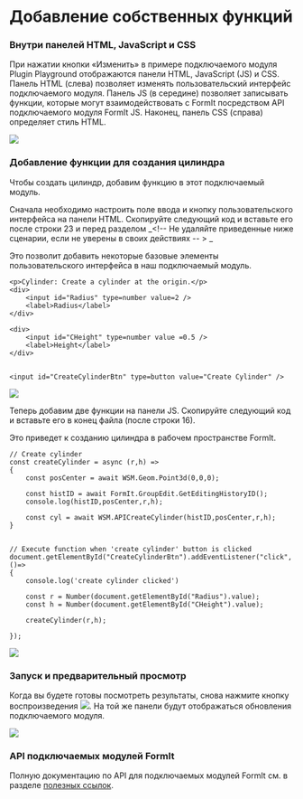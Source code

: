 # Добавление собственных функций

### Внутри панелей HTML, JavaScript и CSS

При нажатии кнопки «Изменить» в примере подключаемого модуля Plugin Playground отображаются панели HTML, JavaScript (JS) и CSS. Панель HTML (слева) позволяет изменять пользовательский интерфейс подключаемого модуля. Панель JS (в середине) позволяет записывать функции, которые могут взаимодействовать с FormIt посредством API подключаемого модуля FormIt JS. Наконец, панель CSS (справа) определяет стиль HTML.

![](<../../../.gitbook/assets/image (27).png>)

### Добавление функции для создания цилиндра

Чтобы создать цилиндр, добавим функцию в этот подключаемый модуль.

Сначала необходимо настроить поле ввода и кнопку пользовательского интерфейса на панели HTML. Скопируйте следующий код и вставьте его после строки 23 и перед разделом _\<!-- Не удаляйте приведенные ниже сценарии, если не уверены в своих действиях -- > _

Это позволит добавить некоторые базовые элементы пользовательского интерфейса в наш подключаемый модуль.

```
<p>Cylinder: Create a cylinder at the origin.</p>
<div>
    <input id="Radius" type=number value=2 />
    <label>Radius</label>
</div>

<div>
    <input id="CHeight" type=number value =0.5 />
    <label>Height</label>
</div>


<input id="CreateCylinderBtn" type=button value="Create Cylinder" />

```

![](<../../../.gitbook/assets/image (86).png>)

Теперь добавим две функции на панели JS. Скопируйте следующий код и вставьте его в конец файла (после строки 16).

Это приведет к созданию цилиндра в рабочем пространстве FormIt.

```
// Create cylinder
const createCylinder = async (r,h) =>
{
    const posCenter = await WSM.Geom.Point3d(0,0,0);

    const histID = await FormIt.GroupEdit.GetEditingHistoryID();
    console.log(histID,posCenter,r,h);

    const cyl = await WSM.APICreateCylinder(histID,posCenter,r,h);
}


// Execute function when 'create cylinder' button is clicked
document.getElementById("CreateCylinderBtn").addEventListener("click", ()=>
{
    console.log('create cylinder clicked')

    const r = Number(document.getElementById("Radius").value);
    const h = Number(document.getElementById("CHeight").value);

    createCylinder(r,h);

});
```

![](<../../../.gitbook/assets/image (82).png>)

### Запуск и предварительный просмотр

Когда вы будете готовы посмотреть результаты, снова нажмите кнопку воспроизведения ![ ](<../../../.gitbook/assets/image (81).png>). На той же панели будут отображаться обновления подключаемого модуля.

![](<../../../.gitbook/assets/image (14).png>)

### API подключаемых модулей FormIt

Полную документацию по API для подключаемых модулей FormIt см. в разделе [полезных ссылок](../useful-links.md).
